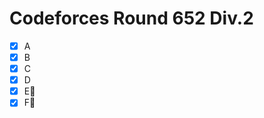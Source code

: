 # Codeforces Round 652 Div.2

- [x] A
- [x] B
- [x] C
- [x] D
- [x] E:bookmark_tabs:
- [x] F:bookmark_tabs:
